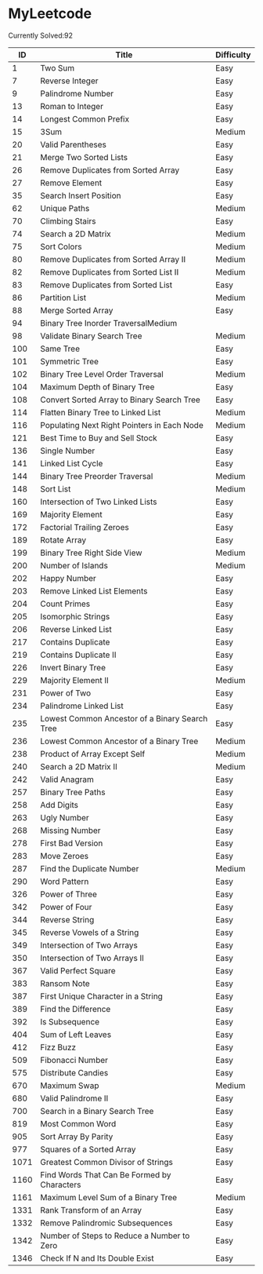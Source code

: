 # MyLeetcode

Currently Solved:92

ID| Title | Difficulty 
--|-----  |-----------
1	|Two Sum     |Easy
7	|Reverse Integer    |Easy
9	|Palindrome Number   |Easy
13|	Roman to Integer    |Easy
14|	Longest Common Prefix    |Easy
15|	3Sum    |Medium
20|	Valid Parentheses   |Easy
21|	Merge Two Sorted Lists   |Easy
26|	Remove Duplicates from Sorted Array   |Easy
27|	Remove Element   |Easy
35|	Search Insert Position    |Easy
62|	Unique Paths   |Medium
70|	Climbing Stairs   |Easy
74|	Search a 2D Matrix  |Medium
75|	Sort Colors    |Medium
80|	Remove Duplicates from Sorted Array II  |Medium
82|	Remove Duplicates from Sorted List II  |Medium
83|	Remove Duplicates from Sorted List   |Easy
86|	Partition List   |Medium
88|	Merge Sorted Array    	|Easy
94|	Binary Tree Inorder TraversalMedium
98|	Validate Binary Search Tree|Medium
100|	Same Tree    |Easy
101	|Symmetric Tree   |Easy
102	|Binary Tree Level Order Traversal |Medium
104	|Maximum Depth of Binary Tree   |Easy
108	|Convert Sorted Array to Binary Search Tree|Easy
114	|Flatten Binary Tree to Linked List   |Medium
116	|Populating Next Right Pointers in Each Node  |Medium
121	|Best Time to Buy and Sell Stock |Easy
136	|Single Number   |Easy
141	|Linked List Cycle  |Easy
144	|Binary Tree Preorder Traversal   |Medium
148	|Sort List   |Medium
160	|Intersection of Two Linked Lists|Easy
169	|Majority Element    	|Easy
172	|Factorial Trailing Zeroes |Easy
189	|Rotate Array    	|Easy
199	|Binary Tree Right Side View  |Medium
200	|Number of Islands |Medium
202	|Happy Number    	|Easy
203	|Remove Linked List Elements    |Easy
204	|Count Primes   |Easy
205	|Isomorphic Strings    |Easy
206	|Reverse Linked List    |Easy
217	|Contains Duplicate    	|Easy
219	|Contains Duplicate II  |Easy
226	|Invert Binary Tree    |Easy
229	|Majority Element II   |Medium
231	|Power of Two    |Easy
234	|Palindrome Linked List    |Easy
235	|Lowest Common Ancestor of a Binary Search Tree |Easy
236	|Lowest Common Ancestor of a Binary Tree   |Medium
238	|Product of Array Except Self |Medium
240	|Search a 2D Matrix II  |Medium
242	|Valid Anagram    |Easy
257	|Binary Tree Paths  |Easy
258	|Add Digits    |Easy
263	|Ugly Number    |Easy
268	|Missing Number   |Easy
278	|First Bad Version|Easy
283	|Move Zeroes    |Easy
287	|Find the Duplicate Number  |Medium
290	|Word Pattern    	|Easy
326	|Power of Three    	|Easy
342	|Power of Four    	|Easy
344	|Reverse String    	|Easy
345	|Reverse Vowels of a String    	|Easy
349	|Intersection of Two Arrays    |Easy
350	|Intersection of Two Arrays II|Easy
367	|Valid Perfect Square    	|Easy
383	|Ransom Note    	|Easy
387	|First Unique Character in a String|Easy
389	|Find the Difference   |Easy
392	|Is Subsequence    	|Easy
404	|Sum of Left Leaves |Easy
412	|Fizz Buzz    	|Easy
509	|Fibonacci Number    |Easy
575	|Distribute Candies  |Easy
670	|Maximum Swap    	|Medium
680	|Valid Palindrome II    	|Easy
700	|Search in a Binary Search Tree|Easy
819	|Most Common Word    	|Easy
905	|Sort Array By Parity    	|Easy
977	|Squares of a Sorted Array    	|Easy
1071|	Greatest Common Divisor of Strings|Easy
1160|	Find Words That Can Be Formed by Characters|Easy
1161|	Maximum Level Sum of a Binary Tree|Medium
1331|	Rank Transform of an Array    	|Easy
1332|	Remove Palindromic Subsequences    	|Easy
1342|	Number of Steps to Reduce a Number to Zero|Easy
1346	|Check If N and Its Double Exist    	|Easy



